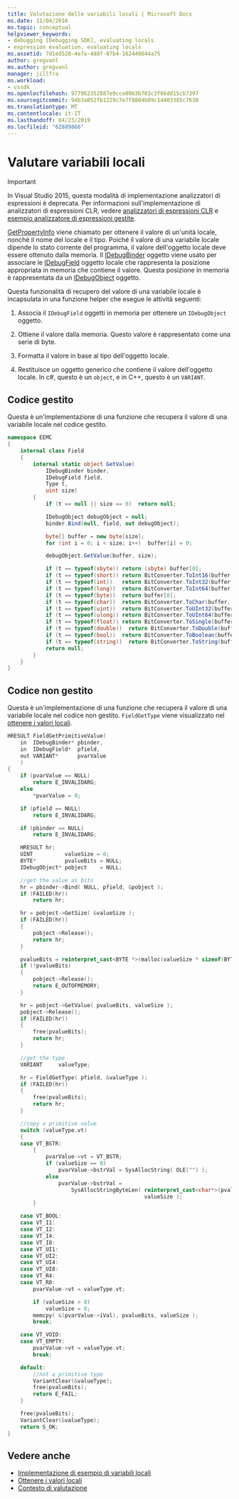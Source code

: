 ```yaml
---
title: Valutazione delle variabili locali | Microsoft Docs
ms.date: 11/04/2016
ms.topic: conceptual
helpviewer_keywords:
- debugging [Debugging SDK], evaluating locals
- expression evaluation, evaluating locals
ms.assetid: 7d1ed528-4e7a-4d8f-87b4-162440644a75
author: gregvanl
ms.author: gregvanl
manager: jillfra
ms.workload:
- vssdk
ms.openlocfilehash: 977962352887e9cce09b3b703c3f66dd15cb7397
ms.sourcegitcommit: 94b3a052fb1229c7e7f8804b09c1d403385c7630
ms.translationtype: MT
ms.contentlocale: it-IT
ms.lasthandoff: 04/23/2019
ms.locfileid: "62889866"
---
```

# <a name="evaluate-locals"></a>Valutare variabili locali
> [!IMPORTANT]
> In Visual Studio 2015, questa modalità di implementazione analizzatori di espressioni è deprecata. Per informazioni sull'implementazione di analizzatori di espressioni CLR, vedere [analizzatori di espressioni CLR](https://github.com/Microsoft/ConcordExtensibilitySamples/wiki/CLR-Expression-Evaluators) e [esempio analizzatore di espressioni gestite](https://github.com/Microsoft/ConcordExtensibilitySamples/wiki/Managed-Expression-Evaluator-Sample).

[GetPropertyInfo](../../extensibility/debugger/reference/idebugproperty2-getpropertyinfo.md) viene chiamato per ottenere il valore di un'unità locale, nonché il nome del locale e il tipo. Poiché il valore di una variabile locale dipende lo stato corrente del programma, il valore dell'oggetto locale deve essere ottenuto dalla memoria. Il [IDebugBinder](../../extensibility/debugger/reference/idebugbinder.md) oggetto viene usato per associare le [IDebugField](../../extensibility/debugger/reference/idebugfield.md) oggetto locale che rappresenta la posizione appropriata in memoria che contiene il valore. Questa posizione in memoria è rappresentata da un [IDebugObject](../../extensibility/debugger/reference/idebugobject.md) oggetto.

Questa funzionalità di recupero del valore di una variabile locale è incapsulata in una funzione helper che esegue le attività seguenti:

1. Associa il `IDebugField` oggetti in memoria per ottenere un `IDebugObject` oggetto.

2. Ottiene il valore dalla memoria. Questo valore è rappresentato come una serie di byte.

3. Formatta il valore in base al tipo dell'oggetto locale.

4. Restituisce un oggetto generico che contiene il valore dell'oggetto locale. In c#, questo è un `object`, e in C++, questo è un `VARIANT`.

## <a name="managed-code"></a>Codice gestito
 Questa è un'implementazione di una funzione che recupera il valore di una variabile locale nel codice gestito.

```csharp
namespace EEMC
{
    internal class Field
    {
        internal static object GetValue(
            IDebugBinder binder,
            IDebugField field,
            Type t,
            uint size)
        {
            if (t == null || size == 0)  return null;

            IDebugObject debugObject = null;
            binder.Bind(null, field, out debugObject);

            byte[] buffer = new byte[size];
            for (int i = 0; i < size; i++)  buffer[i] = 0;

            debugObject.GetValue(buffer, size);

            if (t == typeof(sbyte)) return (sbyte) buffer[0];
            if (t == typeof(short)) return BitConverter.ToInt16(buffer, 0);
            if (t == typeof(int))   return BitConverter.ToInt32(buffer, 0);
            if (t == typeof(long))  return BitConverter.ToInt64(buffer, 0);
            if (t == typeof(byte))  return buffer[0];
            if (t == typeof(char))  return BitConverter.ToChar(buffer, 0);
            if (t == typeof(uint))  return BitConverter.ToUInt32(buffer, 0);
            if (t == typeof(ulong)) return BitConverter.ToUInt64(buffer, 0);
            if (t == typeof(float)) return BitConverter.ToSingle(buffer, 0);
            if (t == typeof(double))  return BitConverter.ToDouble(buffer, 0);
            if (t == typeof(bool))  return BitConverter.ToBoolean(buffer, 0);
            if (t == typeof(string))  return BitConverter.ToString(buffer, 0);
            return null;
        }
    }
}
```

## <a name="unmanaged-code"></a>Codice non gestito
 Questa è un'implementazione di una funzione che recupera il valore di una variabile locale nel codice non gestito. `FieldGetType` viene visualizzato nel [ottenere i valori locali](../../extensibility/debugger/getting-local-values.md).

```cpp
HRESULT FieldGetPrimitiveValue(
    in  IDebugBinder* pbinder,
    in  IDebugField*  pfield,
    out VARIANT*      pvarValue
    )
{
    if (pvarValue == NULL)
        return E_INVALIDARG;
    else
        *pvarValue = 0;

    if (pfield == NULL)
        return E_INVALIDARG;

    if (pbinder == NULL)
        return E_INVALIDARG;

    HRESULT hr;
    UINT          valueSize = 0;
    BYTE*         pvalueBits = NULL;
    IDebugObject* pobject    = NULL;

    //get the value as bits
    hr = pbinder->Bind( NULL, pfield, &pobject );
    if (FAILED(hr))
        return hr;

    hr = pobject->GetSize( &valueSize );
    if (FAILED(hr))
    {
        pobject->Release();
        return hr;
    }

    pvalueBits = reinterpret_cast<BYTE *>(malloc(valueSize * sizeof(BYTE)));
    if (!pvalueBits)
    {
        pobject->Release();
        return E_OUTOFMEMORY;
    }

    hr = pobject->GetValue( pvalueBits, valueSize );
    pobject->Release();
    if (FAILED(hr))
    {
        free(pvalueBits);
        return hr;
    }

    //get the type
    VARIANT     valueType;

    hr = FieldGetType( pfield, &valueType );
    if (FAILED(hr))
    {
        free(pvalueBits);
        return hr;
    }

    //copy a primitive value
    switch (valueType.vt)
    {
    case VT_BSTR:
        {
            pvarValue->vt = VT_BSTR;
            if (valueSize == 0)
                pvarValue->bstrVal = SysAllocString( OLE("") );
            else
                pvarValue->bstrVal =
                    SysAllocStringByteLen( reinterpret_cast<char*>(pvalueBits),
                                           valueSize );
        }

    case VT_BOOL:
    case VT_I1:
    case VT_I2:
    case VT_I4:
    case VT_I8:
    case VT_UI1:
    case VT_UI2:
    case VT_UI4:
    case VT_UI8:
    case VT_R4:
    case VT_R8:
        pvarValue->vt = valueType.vt;

        if (valueSize > 8)
            valueSize = 8;
        memcpy( &(pvarValue->iVal), pvalueBits, valueSize );
        break;

    case VT_VOID:
    case VT_EMPTY:
        pvarValue->vt = valueType.vt;
        break;

    default:
        //not a primitive type
        VariantClear(&valueType);
        free(pvalueBits);
        return E_FAIL;
    }

    free(pvalueBits);
    VariantClear(&valueType);
    return S_OK;
}
```

## <a name="see-also"></a>Vedere anche
- [Implementazione di esempio di variabili locali](../../extensibility/debugger/sample-implementation-of-locals.md)
- [Ottenere i valori locali](../../extensibility/debugger/getting-local-values.md)
- [Contesto di valutazione](../../extensibility/debugger/evaluation-context.md)
